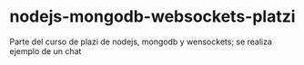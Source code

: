 # nodejs-mongodb-websockets-platzi
Parte del curso de plazi de nodejs, mongodb y wensockets; se realiza ejemplo de un chat
